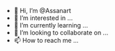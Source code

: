 - 👋 Hi, I’m @Assanart
- 👀 I’m interested in ...
- 🌱 I’m currently learning ...
- 💞️ I’m looking to collaborate on ...
- 📫 How to reach me ...

<!---
Assanart/Assanart is a ✨ special ✨ repository because its `README.md` (this file) appears on your GitHub profile.
You can click the Preview link to take a look at your changes.
--->
